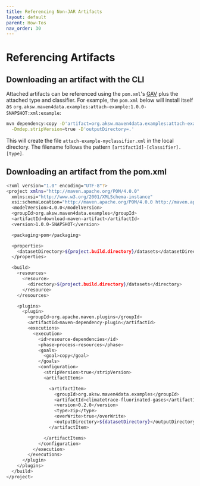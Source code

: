 ```yaml
---
title: Referencing Non-JAR Artifacts
layout: default
parent: How-Tos
nav_order: 30
---
```


# Referencing Artifacts

## Downloading an artifact with the CLI

Attached artifacts can be referenced using the `pom.xml`'s [GAV](maven-concepts.md) plus the attached type and classifier.
For example, the `pom.xml` below will install itself as `org.aksw.maven4data.examples:attach-example:1.0.0-SNAPSHOT:xml:example`:

```bash
mvn dependency:copy -D'artifact=org.aksw.maven4data.examples:attach-example:1.0.0-SNAPSHOT:xml:myclassifier' \
  -Dmdep.stripVersion=true -D'outputDirectory=.'
```
This will create the file `attach-example-myclassifier.xml` in the local directory. The filename follows the pattern `[artifactId]-[classifier].[type]`.

## Downloading an artifact from the pom.xml

```bash
<?xml version="1.0" encoding="UTF-8"?>
<project xmlns="http://maven.apache.org/POM/4.0.0"
  xmlns:xsi="http://www.w3.org/2001/XMLSchema-instance"
  xsi:schemaLocation="http://maven.apache.org/POM/4.0.0 http://maven.apache.org/xsd/maven-4.0.0.xsd">
  <modelVersion>4.0.0</modelVersion>
  <groupId>org.aksw.maven4data.examples</groupId>
  <artifactId>download-maven-artifact</artifactId>
  <version>1.0.0-SNAPSHOT</version>

  <packaging>pom</packaging>

  <properties>
    <datasetDirectory>${project.build.directory}/datasets</datasetDirectory>
  </properties>

  <build>
    <resources>
      <resource>
        <directory>${project.build.directory}/datasets</directory>
      </resource>
    </resources>

    <plugins>
      <plugin>
        <groupId>org.apache.maven.plugins</groupId>
        <artifactId>maven-dependency-plugin</artifactId>
        <executions>
          <execution>
            <id>resource-dependencies</id>
            <phase>process-resources</phase>
            <goals>
              <goal>copy</goal>
            </goals>
            <configuration>
              <stripVersion>true</stripVersion>
              <artifactItems>

                <artifactItem>
                  <groupId>org.aksw.maven4data.examples</groupId>
                  <artifactId>climatetrace-fluorinated-gases</artifactId>
                  <version>0.2.0</version>
                  <type>zip</type>
                  <overWrite>true</overWrite>
                  <outputDirectory>${datasetDirectory}</outputDirectory>
                </artifactItem>

              </artifactItems>
            </configuration>
          </execution>
        </executions>
      </plugin>
    </plugins>
  </build>
</project>
```
